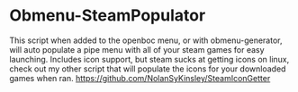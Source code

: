# Obmenu-SteamPopulator
This script when added to the openboc menu, or with obmenu-generator, will auto populate a pipe menu with all of your steam games for easy launching. Includes icon support, but steam sucks at getting icons on linux, check out my other script that will populate the icons for your downloaded games when ran. https://github.com/NolanSyKinsley/SteamIconGetter
